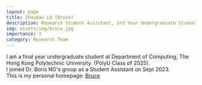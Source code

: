 ```yaml
---
layout: page
title: Zhoudao LU (Bruce)
description: Research Student Assistant, 3rd Year Undergraduate Student in Fintech & AI (PolyU)
img: assets/img/bruce.jpg
importance: 3
category: Research Team
---
```


I am a final year undergraduate student at Department of Computing, The Hong Kong Polytechnic University. (PolyU Class of 2025).<br>
I joined Dr. Boris NG's group as a Student Assistant on Sept 2023.<br>
This is my personal homepage: <a href="">Bruce</a>






